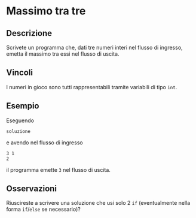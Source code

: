 Massimo tra tre
===============

Descrizione
-----------

Scrivete un programma che, dati tre numeri interi nel flusso di ingresso, emetta
il massimo tra essi nel flusso di uscita.


Vincoli
-------

I numeri in gioco sono tutti rappresentabili tramite variabili di tipo `int`.


Esempio
-------

Eseguendo

    soluzione

e avendo nel flusso di ingresso

    3 1
    2

il programma emette `3` nel flusso di uscita.


Osservazioni
------------

Riuscireste a scrivere una soluzione che usi solo 2 `if` (eventualmente nella
forma `if`/`else` se necessario)?
